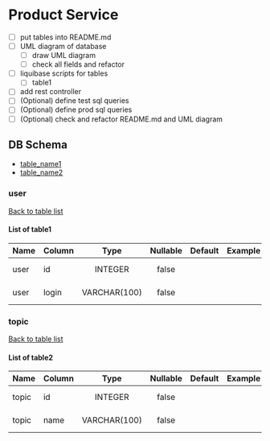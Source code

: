 # **Product Service**

- [ ] put tables into README.md
- [ ] UML diagram of database
    - [ ] draw UML diagram
    - [ ] check all fields and refactor
- [ ] liquibase scripts for tables
    - [ ] table1 
- [ ] add rest controller
- [ ] \(Optional) define test sql queries
- [ ] \(Optional) define prod sql queries
- [ ] \(Optional) check and refactor README.md and UML diagram

<a name="db_schema_table_list"></a>
## DB Schema
* [table_name1](#db_schema_table_name1)
* [table_name2](#db_schema_table_name2)



<a name="db_schema_table_name1"></a>
### user
[Back to table list](#db_schema_table_list)

#### List of table1

| Name | Column      |     Type     | Nullable | Default | Example | Comments            |
|------|-------------|:------------:|:--------:|---------|---------|---------------------|
| user | id          |   INTEGER    |  false   |         |         | PRIMARY KEY         |
| user | login       | VARCHAR(100) |  false   |         |         | PRIMARY KEY         |


<a name="db_schema_table_name2"></a>
### topic
[Back to table list](#db_schema_table_list)

#### List of table2

| Name  | Column      |     Type     | Nullable  | Default | Example | Comments      |
|-------|-------------|:------------:|:---------:|---------|---------|---------------|
| topic | id          |   INTEGER    |   false   |         |         | PRIMARY KEY   |
| topic | name        | VARCHAR(100) |   false   |         |         | Name of topic |
